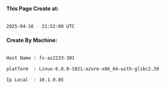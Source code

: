 
   
#### This Page Create at:

```bash

2025-04-16 - 21:52:08 UTC

```

#### Create By Machine:

```bash

Host Name : fv-az2233-301

platform  : Linux-6.8.0-1021-azure-x86_64-with-glibc2.39

Ip Local  : 10.1.0.85

```

